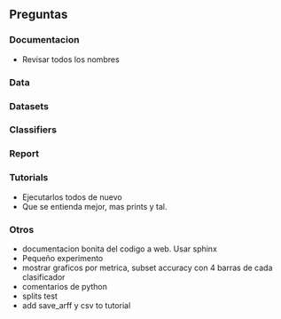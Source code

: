 
## Preguntas

### Documentacion
- Revisar todos los nombres

### Data

### Datasets

### Classifiers

### Report

### Tutorials
- Ejecutarlos todos de nuevo
- Que se entienda mejor, mas prints y tal.

### Otros
- documentacion bonita del codigo a web. Usar sphinx
- Pequeño experimento
- mostrar graficos por metrica, subset accuracy con 4 barras de cada clasificador
- comentarios de python
- splits test
- add save_arff y csv to tutorial